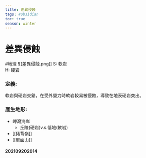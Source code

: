 ```yaml
---
title: 差異侵蝕
tags: #obsidian 
toc: true
season: winter
---
```

# 差異侵蝕
#地理 
![[差異侵蝕.png]]
S: 軟岩  
H: 硬岩
### 定義:
軟岩與硬岩交錯，在受外營力時軟岩較易被侵蝕，導致在地表硬岩突出。
### 產生地形:
- 岬灣海岸
	- 丘陵(硬岩)v.s.低地(軟岩)
- [[豬背嶺]]
- [[單面山]]

#### 202109202014